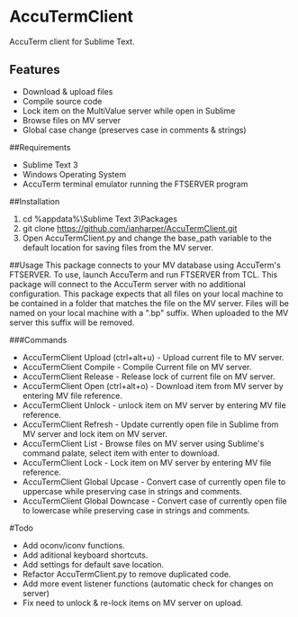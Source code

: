 # AccuTermClient

AccuTerm client for Sublime Text.

## Features 
* Download & upload files
* Compile source code
* Lock item on the MultiValue server while open in Sublime
* Browse files on MV server
* Global case change (preserves case in comments & strings)

##Requirements
* Sublime Text 3
* Windows Operating System
* AccuTerm terminal emulator running the FTSERVER program

##Installation
1. cd %appdata%\Sublime Text 3\Packages
2. git clone https://github.com/ianharper/AccuTermClient.git
3. Open AccuTermClient.py and change the base_path variable to the default location for saving files from the MV server.

##Usage
This package connects to your MV database using AccuTerm's FTSERVER. To use, launch AccuTerm and run FTSERVER from TCL. This package will connect to the AccuTerm server with no additional configuration. This package expects that all files on your local machine to be contained in a folder that matches the file on the MV server. Files will be named on your local machine with a ".bp" suffix. When uploaded to the MV server this suffix will be removed. 

###Commands
* AccuTermClient Upload (ctrl+alt+u) - Upload current file to MV server.
* AccuTermClient Compile - Compile Current file on MV server.
* AccuTermClient Release - Release lock of current file on MV server.
* AccuTermClient Open (ctrl+alt+o) - Download item from MV server by entering MV file reference.
* AccuTermClient Unlock - unlock item on MV server by entering MV file reference.
* AccuTermClient Refresh - Update currently open file in Sublime from MV server and lock item on MV server.
* AccuTermClient List - Browse files on MV server using Sublime's command palate, select item with enter to download. 
* AccuTermClient Lock - Lock item on MV server by entering MV file reference.
* AccuTermClient Global Upcase - Convert case of currently open file to uppercase while preserving case in strings and comments.
* AccuTermClient Global Downcase - Convert case of currently open file to lowercase while preserving case in strings and comments.

#Todo
* Add oconv/iconv functions.
* Add aditional keyboard shortcuts.
* Add settings for default save location.
* Refactor AccuTermClient.py to remove duplicated code.
* Add more event listener functions (automatic check for changes on server)
* Fix need to unlock & re-lock items on MV server on upload.

